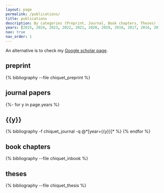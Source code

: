 ```yaml
---
layout: page
permalink: /publications/
title: publications 
description: By categories (Preprint, Journal, Book chapters, Theses) in reversed chronological order 
years: [2025, 2024, 2023, 2022, 2021, 2020, 2019, 2018, 2017, 2016, 2015, 2014, 2013, 2012, 2011, 2010, 2009, 2008, 2006]
nav: true
nav_order: 1
---
```


An alternative is to check my [Google scholar page](https://scholar.google.fr/citations?user=FM2gRsYAAAAJ&hl=en).

## preprint

<div class="publications">

{% bibliography --file chiquet_preprint %}

</div>

## journal papers

<div class="publications">

{%- for y in page.years %}
  <h2 class="year">{{y}}</h2>
  {% bibliography -f chiquet_journal -q @*[year={{y}}]* %}
{% endfor %}


</div>

## book chapters

<div class="publications">

{% bibliography --file chiquet_inbook %}

</div>

## theses

<div class="publications">

{% bibliography --file chiquet_thesis %}

</div>

